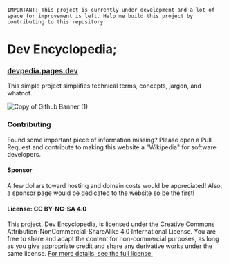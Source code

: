 `IMPORTANT: This project is currently under development and a lot of space for improvement is left. Help me build this project by contributing to this repository`
# Dev Encyclopedia; 
### [devpedia.pages.dev](https://devpedia.pages.dev/)

This simple project simplifies technical terms, concepts, jargon, and whatnot.


![Copy of Github Banner (1)](https://github.com/user-attachments/assets/b5bb0925-f173-479f-99ba-4b044ae78339)

### Contributing
Found some important piece of information missing? Please open a Pull Request and contribute to making this website a "Wikipedia" for software developers.

#### Sponsor
A few dollars toward hosting and domain costs would be appreciated! Also, a sponsor page would be dedicated to the website so be the first! 

#### License: CC BY-NC-SA 4.0
This project, Dev Encyclopedia, is licensed under the Creative Commons Attribution-NonCommercial-ShareAlike 4.0 International License. You are free to share and adapt the content for non-commercial purposes, as long as you give appropriate credit and share any derivative works under the same license. [For more details, see the full license.](https://github.com/Buzzpy/Dev-Encyclopedia/blob/main/LICENSE)
